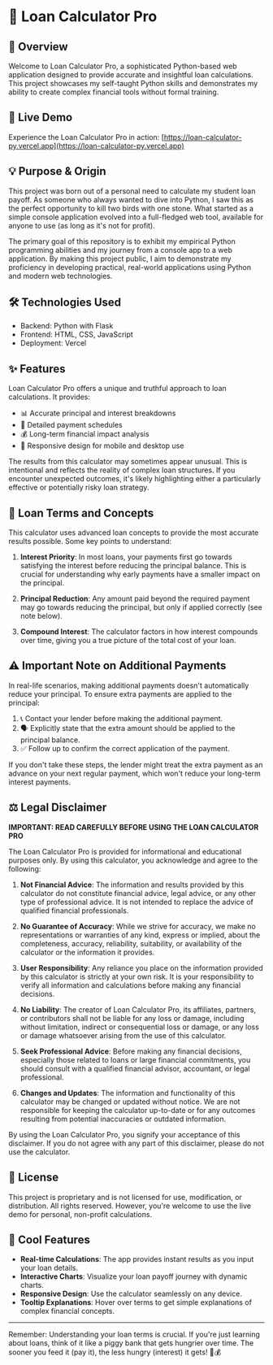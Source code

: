 # 🧮 Loan Calculator Pro

## 🌟 Overview

Welcome to Loan Calculator Pro, a sophisticated Python-based web application designed to provide accurate and insightful loan calculations. This project showcases my self-taught Python skills and demonstrates my ability to create complex financial tools without formal training.

## 🚀 Live Demo

Experience the Loan Calculator Pro in action: [https://loan-calculator-py.vercel.app](https://loan-calculator-py.vercel.app)

## 💡 Purpose & Origin

This project was born out of a personal need to calculate my student loan payoff. As someone who always wanted to dive into Python, I saw this as the perfect opportunity to kill two birds with one stone. What started as a simple console application evolved into a full-fledged web tool, available for anyone to use (as long as it's not for profit).

The primary goal of this repository is to exhibit my empirical Python programming abilities and my journey from a console app to a web application. By making this project public, I aim to demonstrate my proficiency in developing practical, real-world applications using Python and modern web technologies.



## 🛠️ Technologies Used

- Backend: Python with Flask
- Frontend: HTML, CSS, JavaScript
- Deployment: Vercel

## ✨ Features

Loan Calculator Pro offers a unique and truthful approach to loan calculations. It provides:

- 📊 Accurate principal and interest breakdowns
- 📅 Detailed payment schedules
- 💰 Long-term financial impact analysis
- 📱 Responsive design for mobile and desktop use

The results from this calculator may sometimes appear unusual. This is intentional and reflects the reality of complex loan structures. If you encounter unexpected outcomes, it's likely highlighting either a particularly effective or potentially risky loan strategy.

## 💼 Loan Terms and Concepts

This calculator uses advanced loan concepts to provide the most accurate results possible. Some key points to understand:

1. **Interest Priority**: In most loans, your payments first go towards satisfying the interest before reducing the principal balance. This is crucial for understanding why early payments have a smaller impact on the principal.

2. **Principal Reduction**: Any amount paid beyond the required payment may go towards reducing the principal, but only if applied correctly (see note below).

3. **Compound Interest**: The calculator factors in how interest compounds over time, giving you a true picture of the total cost of your loan.

## ⚠️ Important Note on Additional Payments

In real-life scenarios, making additional payments doesn't automatically reduce your principal. To ensure extra payments are applied to the principal:

1. 📞 Contact your lender before making the additional payment.
2. 🗣️ Explicitly state that the extra amount should be applied to the principal balance.
3. ✅ Follow up to confirm the correct application of the payment.

If you don't take these steps, the lender might treat the extra payment as an advance on your next regular payment, which won't reduce your long-term interest payments.

## ⚖️ Legal Disclaimer

**IMPORTANT: READ CAREFULLY BEFORE USING THE LOAN CALCULATOR PRO**

The Loan Calculator Pro is provided for informational and educational purposes only. By using this calculator, you acknowledge and agree to the following:

1. **Not Financial Advice**: The information and results provided by this calculator do not constitute financial advice, legal advice, or any other type of professional advice. It is not intended to replace the advice of qualified financial professionals.

2. **No Guarantee of Accuracy**: While we strive for accuracy, we make no representations or warranties of any kind, express or implied, about the completeness, accuracy, reliability, suitability, or availability of the calculator or the information it provides.

3. **User Responsibility**: Any reliance you place on the information provided by this calculator is strictly at your own risk. It is your responsibility to verify all information and calculations before making any financial decisions.

4. **No Liability**: The creator of Loan Calculator Pro, its affiliates, partners, or contributors shall not be liable for any loss or damage, including without limitation, indirect or consequential loss or damage, or any loss or damage whatsoever arising from the use of this calculator.

5. **Seek Professional Advice**: Before making any financial decisions, especially those related to loans or large financial commitments, you should consult with a qualified financial advisor, accountant, or legal professional.

6. **Changes and Updates**: The information and functionality of this calculator may be changed or updated without notice. We are not responsible for keeping the calculator up-to-date or for any outcomes resulting from potential inaccuracies or outdated information.

By using the Loan Calculator Pro, you signify your acceptance of this disclaimer. If you do not agree with any part of this disclaimer, please do not use the calculator.

## 📜 License

This project is proprietary and is not licensed for use, modification, or distribution. All rights reserved. However, you're welcome to use the live demo for personal, non-profit calculations.

## 🌈 Cool Features

- **Real-time Calculations**: The app provides instant results as you input your loan details.
- **Interactive Charts**: Visualize your loan payoff journey with dynamic charts.
- **Responsive Design**: Use the calculator seamlessly on any device.
- **Tooltip Explanations**: Hover over terms to get simple explanations of complex financial concepts.

---

Remember: Understanding your loan terms is crucial. If you're just learning about loans, think of it like a piggy bank that gets hungrier over time. The sooner you feed it (pay it), the less hungry (interest) it gets! 🐷💰
